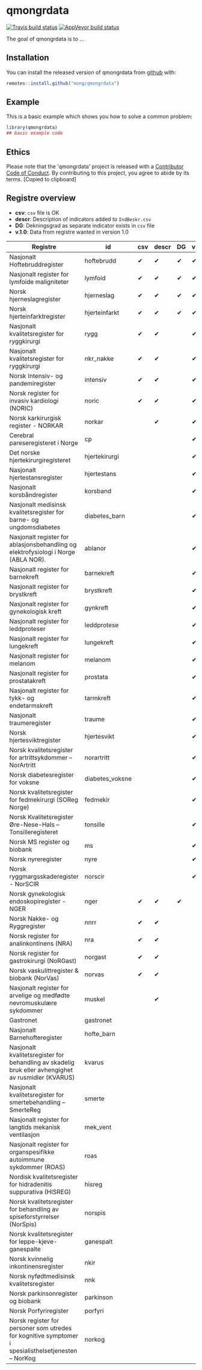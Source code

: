 
# qmongrdata

<!-- badges: start -->
[![Travis build status](https://travis-ci.org/mong/qmongrdata.svg?branch=master)](https://travis-ci.org/mong/qmongrdata)
[![AppVeyor build status](https://ci.appveyor.com/api/projects/status/github/mong/qmongrdata?branch=master&svg=true)](https://ci.appveyor.com/project/mong/qmongrdata)
<!-- badges: end -->

The goal of qmongrdata is to ...

## Installation

You can install the released version of qmongrdata from [github](https://github.com/) with:

``` r
remotes::install.github("mong/qmongrdata")
```

## Example

This is a basic example which shows you how to solve a common problem:

``` r
library(qmongrdata)
## basic example code
```
## Ethics
Please note that the 'qmongrdata' project is released with a
  [Contributor Code of Conduct](CODE_OF_CONDUCT.md).
  By contributing to this project, you agree to abide by its terms.
  [Copied to clipboard]

## Registre overview

- **csv**: `csv` file is OK
- **descr**: Description of indicators added to `IndBeskr.csv`
- **DG**: Dekningsgrad as separate indicator exists in `csv` file
- **v.1.0**: Data from registre wanted in version 1.0

| Registre | id | csv | descr | DG | v1.0 | imongr |
| --- | --- | ---| --- | --- | --- | --- |
| Nasjonalt Hoftebruddregister | hoftebrudd | &#10004; | &#10004; | &#10004; | &#10004; | &#10004;
| Nasjonalt register for lymfoide maligniteter  | lymfoid | &#10004; | &#10004; | &#10004; | &#10004; | &#10004;
| Norsk hjerneslagregister | hjerneslag | &#10004; | &#10004; | &#10004; | &#10004; | &#10004;
| Norsk hjerteinfarktregister  | hjerteinfarkt | &#10004; | &#10004; | &#10004; | &#10004; | &#10004;
| Nasjonalt kvalitetsregister for ryggkirurgi | rygg | &#10004; | &#10004; | | &#10004;
| Nasjonalt kvalitetsregister for ryggkirurgi | nkr_nakke | &#10004; | &#10004; | | &#10004;
| Norsk Intensiv- og pandemiregister | intensiv | &#10004; | &#10004; | | &#10004;
| Norsk register for invasiv kardiologi (NORIC) | noric | &#10004; | &#10004; | | &#10004;
| Norsk karkirurgisk register - NORKAR | norkar |  | &#10004; | | &#10004;
| Cerebral pareseregisteret i Norge | cp |  |  |  | &#10004;
| ​Det norske hjertekirurgiregisteret  | hjertekirurgi |  |  |  | &#10004;
| Nasjonalt hjertestansregister  | hjertestans | |  |  | &#10004;
| Nasjonalt korsbåndregister | korsband | | | | &#10004;
| Nasjonalt medisinsk kvalitetsregister for barne- og ungdomsdiabetes  | diabetes_barn | | | | &#10004;
| Nasjonalt register for ablasjonsbehandling og elektrofysiologi i Norge (ABLA NOR). | ablanor | | | | &#10004;
| Nasjonalt register for barnekreft  | barnekreft | | | | &#10004;
| Nasjonalt register for brystkreft  | brystkreft | | | | &#10004;
| Nasjonalt register for gynekologisk kreft  | gynkreft | | | | &#10004;
| Nasjonalt register for leddproteser | leddprotese | | | | &#10004;
| Nasjonalt register for lungekreft  | lungekreft | | | | &#10004;
| Nasjonalt register for melanom  | melanom | | | | &#10004;
| Nasjonalt register for prostatakreft  | prostata | | | | &#10004;
| Nasjonalt register for tykk- og endetarmskreft  | tarmkreft | | | | &#10004;
| Nasjonalt traumeregister  | traume | | | | &#10004;
| Norsk hjertesviktregister | hjertesvikt | | | | &#10004;
| Norsk kvalitetsregister for artrittsykdommer – NorArtritt | norartritt | | | | &#10004;
| Norsk diabetesregister for voksne | diabetes_voksne | | | | &#10004;
| Norsk kvalitetsregister for fedmekirurgi (SOReg Norge) | fedmekir | | | | &#10004;
| Norsk Kvalitetsregister Øre-Nese-Hals – Tonsilleregisteret | tonsille | | | | &#10004;
| Norsk MS register og biobank | ms | | | | &#10004;
| Norsk nyreregister  | nyre | | | | &#10004;
| Norsk ryggmargsskaderegister - NorSCIR  | norscir |  | | | &#10004;
| Norsk gynekologisk endoskopiregister - NGER | nger | &#10004; | &#10004; | &#10004; | | &#10004; |
| Norsk Nakke- og Ryggregister | nnrr | &#10004; | &#10004; |
| Norsk register for analinkontinens (NRA) | nra | &#10004; | &#10004; |
| Norsk register for gastrokirurgi (NoRGast) | norgast | &#10004; | &#10004; | | | &#10004;
| Norsk vaskulittregister & biobank (NorVas) | norvas | &#10004; | &#10004; | | | &#10004;
| Nasjonalt register for arvelige og medfødte nevromuskulære sykdommer | muskel |  | &#10004; |
| Gastronet | gastronet |
| Nasjonalt Barnehofteregister | hofte_barn |
| Nasjonalt kvalitetsregister for behandling av skadelig bruk eller avhengighet av rusmidler (KVARUS) | kvarus |
| Nasjonalt kvalitetsregister for smertebehandling – SmerteReg | smerte |
| Nasjonalt register for langtids mekanisk ventilasjon | mek_vent |
| Nasjonalt register for organspesifikke autoimmune sykdommer (ROAS) | roas |
| Nordisk kvalitetsregister for hidradenitis suppurativa (HISREG) | hisreg |
| Norsk kvalitetsregister for behandling av spiseforstyrrelser (NorSpis) | norspis |
| Norsk kvalitetsregister for leppe-kjeve-ganespalte | ganespalt |
| Norsk kvinnelig inkontinensregister | nkir |
| Norsk nyfødtmedisinsk kvalitetsregister  | nnk |
| Norsk parkinsonregister og biobank | parkinson |
| Norsk Porfyriregister | porfyri |
| Norsk register for personer som utredes for kognitive symptomer i spesialisthelsetjenesten – NorKog | norkog |

